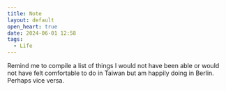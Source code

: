 ```yaml
---
title: Note
layout: default
open_heart: true
date: 2024-06-01 12:58
tags:
  - Life
---
```


Remind me to compile a list of things I would not have been able or would not have felt comfortable to do in Taiwan but am happily doing in Berlin. Perhaps vice versa.
